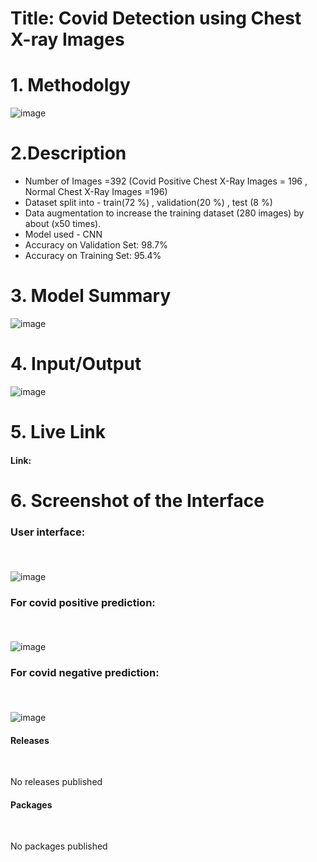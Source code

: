 # Title: Covid Detection using Chest X-ray Images

# 1. Methodolgy
![image](https://user-images.githubusercontent.com/66992402/208155807-50bfed15-3f40-4e65-8b88-94c908fe47a4.png)

# 2.Description
* Number of Images =392 (Covid Positive Chest X-Ray Images = 196 , Normal Chest X-Ray Images =196)
* Dataset split into - train(72 %) , validation(20 %) , test (8 %)
* Data augmentation to increase the training dataset (280 images) by about (x50 times).
* Model used - CNN
* Accuracy on Validation Set: 98.7%
* Accuracy on Training Set:  95.4%

# 3. Model Summary
![image](https://user-images.githubusercontent.com/66992402/208156773-2d44d2c0-859b-4e01-9db3-0b45334b23b1.png)

# 4. Input/Output
![image](https://user-images.githubusercontent.com/66992402/208156923-146a0bd5-2b56-4114-82ce-d02341b44317.png)

# 5. Live Link 
#### Link: </br>

# 6. Screenshot of the Interface

### User interface:   <p>&nbsp;</p>
![image](https://user-images.githubusercontent.com/66992402/208157317-b53d48c8-6fd5-499a-8846-4db73346ac3a.png) 

### For covid positive prediction: <p>&nbsp;</p>
![image](https://user-images.githubusercontent.com/66992402/208155739-9a5ec217-6412-41a6-8386-e64531d8cd76.png) 

###  For covid negative prediction: <p>&nbsp;</p>
![image](https://user-images.githubusercontent.com/66992402/208157665-05c9b74b-281e-4aba-a63e-8ffcb2ed9c84.png)

 #### Releases <p>&nbsp;</p>
 No releases  published
 
 #### Packages <p>&nbsp;</p>
 No packages published
 


